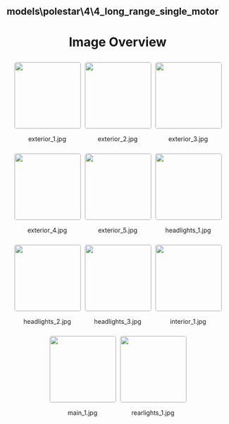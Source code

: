 ## models\polestar\4\4_long_range_single_motor

<style>
    .image-gallery {
        display: flex;
        flex-wrap: wrap;
        gap: 10px;
        justify-content: center;
        padding: 10px;
    }
    .image-gallery img {
        width: 150px;
        height: auto;
        border: 1px solid #ddd;
        border-radius: 5px;
    }
    .image-gallery div {
        flex: 1 1 calc(33.333% - 20px); /* Three images per row on large screens */
        max-width: 150px;
        text-align: center;
    }
    @media (max-width: 768px) {
        .image-gallery div {
            flex: 1 1 calc(50% - 20px); /* Two images per row on medium screens */
        }
    }
    @media (max-width: 480px) {
        .image-gallery div {
            flex: 1 1 100%; /* One image per row on small screens */
        }
    }
</style>
<h1 style ="text-align: center;"> Image Overview </h1> <div class="image-gallery">
<div>
<img src="https://media.evkx.net/multimedia/models/polestar/4/4_long_range_single_motor/exterior_1_st.jpg">
<p>exterior_1.jpg</p>
</div>
<div>
<img src="https://media.evkx.net/multimedia/models/polestar/4/4_long_range_single_motor/exterior_2_st.jpg">
<p>exterior_2.jpg</p>
</div>
<div>
<img src="https://media.evkx.net/multimedia/models/polestar/4/4_long_range_single_motor/exterior_3_st.jpg">
<p>exterior_3.jpg</p>
</div>
<div>
<img src="https://media.evkx.net/multimedia/models/polestar/4/4_long_range_single_motor/exterior_4_st.jpg">
<p>exterior_4.jpg</p>
</div>
<div>
<img src="https://media.evkx.net/multimedia/models/polestar/4/4_long_range_single_motor/exterior_5_st.jpg">
<p>exterior_5.jpg</p>
</div>
<div>
<img src="https://media.evkx.net/multimedia/models/polestar/4/4_long_range_single_motor/headlights_1_st.jpg">
<p>headlights_1.jpg</p>
</div>
<div>
<img src="https://media.evkx.net/multimedia/models/polestar/4/4_long_range_single_motor/headlights_2_st.jpg">
<p>headlights_2.jpg</p>
</div>
<div>
<img src="https://media.evkx.net/multimedia/models/polestar/4/4_long_range_single_motor/headlights_3_st.jpg">
<p>headlights_3.jpg</p>
</div>
<div>
<img src="https://media.evkx.net/multimedia/models/polestar/4/4_long_range_single_motor/interior_1_st.jpg">
<p>interior_1.jpg</p>
</div>
<div>
<img src="https://media.evkx.net/multimedia/models/polestar/4/4_long_range_single_motor/main_1_st.jpg">
<p>main_1.jpg</p>
</div>
<div>
<img src="https://media.evkx.net/multimedia/models/polestar/4/4_long_range_single_motor/rearlights_1_st.jpg">
<p>rearlights_1.jpg</p>
</div>
</div>
